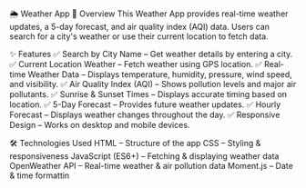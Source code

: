 🌦️ Weather App
📌 Overview
This Weather App provides real-time weather updates, a 5-day forecast, and air quality index (AQI) data. Users can search for a city's weather or use their current location to fetch data.

✨ Features
✅ Search by City Name – Get weather details by entering a city.
✅ Current Location Weather – Fetch weather using GPS location.
✅ Real-time Weather Data – Displays temperature, humidity, pressure, wind speed, and visibility.
✅ Air Quality Index (AQI) – Shows pollution levels and major air pollutants.
✅ Sunrise & Sunset Times – Displays accurate timing based on location.
✅ 5-Day Forecast – Provides future weather updates.
✅ Hourly Forecast – Displays weather changes throughout the day.
✅ Responsive Design – Works on desktop and mobile devices.

🛠️ Technologies Used
HTML – Structure of the app
CSS – Styling & responsiveness
JavaScript (ES6+) – Fetching & displaying weather data
OpenWeather API – Real-time weather & air pollution data
Moment.js – Date & time formattin
